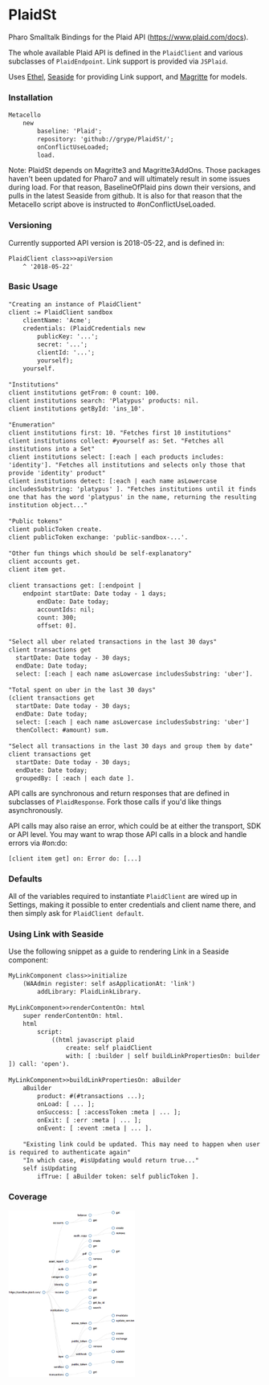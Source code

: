 # PlaidSt
Pharo Smalltalk Bindings for the Plaid API (https://www.plaid.com/docs).

The whole available Plaid API is defined in the `PlaidClient` and various subclasses of `PlaidEndpoint`. Link support is provided via `JSPlaid`.

Uses [Ethel](https://github.com/grype/Ethel), [Seaside](https://github.com/SeasideSt/Seaside) for providing Link support, and [Magritte](https://github.com/magritte-metamodel/magritte) for models.

### Installation
``` smalltalk
Metacello
	new
		baseline: 'Plaid';
		repository: 'github://grype/PlaidSt/';
		onConflictUseLoaded;
		load.
```

Note: PlaidSt depends on Magritte3 and Magritte3AddOns. Those packages haven't been updated for Pharo7 and will ultimately result in some issues during load. For that reason, BaselineOfPlaid pins down their versions, and pulls in the latest Seaside from github. It is also for that reason that the Metacello script above is instructed to #onConflictUseLoaded.

### Versioning
Currently supported API version is 2018-05-22, and is defined in:
```smalltalk
PlaidClient class>>apiVersion
	^ '2018-05-22'
```

### Basic Usage
``` smalltalk
"Creating an instance of PlaidClient"
client := PlaidClient sandbox
    clientName: 'Acme';
	credentials: (PlaidCredentials new
		publicKey: '...';
		secret: '...';
		clientId: '...';
		yourself);
	yourself.

"Institutions"
client institutions getFrom: 0 count: 100.
client institutions search: 'Platypus' products: nil.
client institutions getById: 'ins_10'.

"Enumeration"
client institutions first: 10. "Fetches first 10 institutions"
client institutions collect: #yourself as: Set. "Fetches all institutions into a Set"
client institutions select: [:each | each products includes: 'identity']. "Fetches all institutions and selects only those that provide 'identity' product"
client institutions detect: [:each | each name asLowercase includesSubstring: 'platypus' ]. "Fetches institutions until it finds one that has the word 'platypus' in the name, returning the resulting institution object..."

"Public tokens"
client publicToken create.
client publicToken exchange: 'public-sandbox-...'.

"Other fun things which should be self-explanatory"
client accounts get.
client item get.

client transactions get: [:endpoint | 
    endpoint startDate: Date today - 1 days; 
    	endDate: Date today; 
    	accountIds: nil; 
    	count: 300; 
    	offset: 0].
      
"Select all uber related transactions in the last 30 days"
client transactions get 
  startDate: Date today - 30 days; 
  endDate: Date today;
  select: [:each | each name asLowercase includesSubstring: 'uber'].

"Total spent on uber in the last 30 days"
(client transactions get 
  startDate: Date today - 30 days; 
  endDate: Date today;
  select: [:each | each name asLowercase includesSubstring: 'uber']
  thenCollect: #amount) sum.
  
"Select all transactions in the last 30 days and group them by date"
client transactions get 
  startDate: Date today - 30 days; 
  endDate: Date today;
  groupedBy: [ :each | each date ].
```

API calls are synchronous and return responses that are defined in subclasses of `PlaidResponse`. Fork those calls if you'd like things asynchronously.

API calls may also raise an error, which could be at either the transport, SDK or API level. You may want to wrap those API calls in a block and handle errors via #on:do:

```smalltalk
[client item get] on: Error do: [...]
```

### Defaults

All of the variables required to instantiate `PlaidClient` are wired up in Settings, making it possible to enter credentials and client name there, and then simply ask for `PlaidClient default`.

### Using Link with Seaside

Use the following snippet as a guide to rendering Link in a Seaside component:

```smalltalk
MyLinkComponent class>>initialize
	(WAAdmin register: self asApplicationAt: 'link')
		addLibrary: PlaidLinkLibrary.
		
MyLinkComponent>>renderContentOn: html
	super renderContentOn: html.
	html
		script:
			((html javascript plaid
				create: self plaidClient
				with: [ :builder | self buildLinkPropertiesOn: builder ]) call: 'open').

MyLinkComponent>>buildLinkPropertiesOn: aBuilder
	aBuilder
		product: #(#transactions ...);
		onLoad: [ ... ];
		onSuccess: [ :accessToken :meta | ... ];
		onExit: [ :err :meta | ... ];
		onEvent: [ :event :meta | ... ].

    "Existing link could be updated. This may need to happen when user is required to authenticate again"
    "In which case, #isUpdating would return true..."
	self isUpdating
		ifTrue: [ aBuilder token: self publicToken ].

```

### Coverage

<img src="https://github.com/grype/PlaidSt/raw/master/resources/plaid-map.png" width="50%" title="API Coverage Map">
